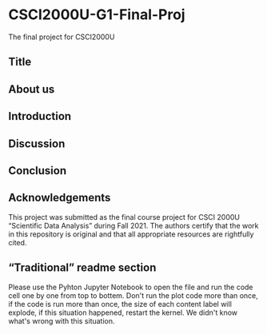 # CSCI2000U-G1-Final-Proj
The final project for CSCI2000U

## Title


## About us


## Introduction


## Discussion


## Conclusion








## Acknowledgements
This project was submitted as the final course project for CSCI 2000U “Scientific Data Analysis” during Fall 2021. The authors certify that the work in this repository is original and that all appropriate resources are rightfully cited.

## “Traditional” readme section
Please use the Pyhton Jupyter Notebook to open the file and run the code cell one by one from top to bottem.
Don't run the plot code more than once, if the code is run more than once, the size of each content label will explode, if this situation happened, restart the kernel.
We didn't know what's wrong with this situation. 
